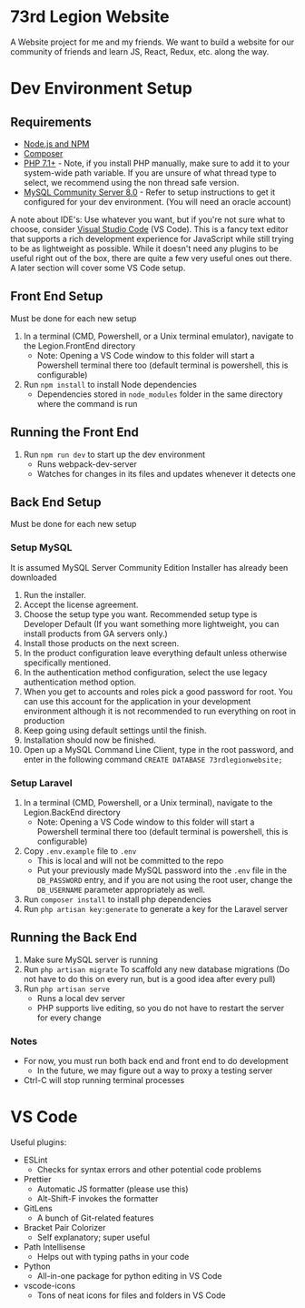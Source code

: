# 73rd Legion Website

A Website project for me and my friends.  We want to build a website for our community of friends and
learn JS, React, Redux, etc. along the way.

# Dev Environment Setup
## Requirements
- [Node.js and NPM](https://www.npmjs.com/)
- [Composer](https://getcomposer.org/)
- [PHP 7.1+](http://php.net/downloads.php) - Note, if you install PHP manually, make sure to add it to your system-wide path variable. If you are unsure of what thread type to select, we recommend using the non thread safe version.
- [MySQL Community Server 8.0](https://dev.mysql.com/downloads/mysql/) - Refer to setup instructions to get it configured for your dev environment. (You will need an oracle account)

A note about IDE's: Use whatever you want, but if you're not sure what to choose, consider [Visual Studio Code](https://code.visualstudio.com/) (VS Code).  This is a fancy text editor that supports a rich development experience for JavaScript while still trying to be as lightweight as possible.  While it doesn't need any plugins to be useful right out of the box, there are quite a few very useful ones out there.  A later section will cover some VS Code setup.

## Front End Setup
Must be done for each new setup
1. In a terminal (CMD, Powershell, or a Unix terminal emulator), navigate to the Legion.FrontEnd directory
    - Note: Opening a VS Code window to this folder will start a Powershell terminal there too (default terminal is powershell, this is configurable)
2. Run `npm install` to install Node dependencies
    - Dependencies stored in `node_modules` folder in the same directory where the command is run

## Running the Front End
1. Run `npm run dev` to start up the dev environment 
    - Runs webpack-dev-server
    - Watches for changes in its files and updates whenever it detects one

## Back End Setup
Must be done for each new setup
### Setup MySQL
It is assumed MySQL Server Community Edition Installer has already been downloaded
1. Run the installer.
2. Accept the license agreement.
3. Choose the setup type you want. Recommended setup type is Developer Default (If you want something more lightweight, you can install products from GA servers only.)
4. Install those products on the next screen.
5. In the product configuration leave everything default unless otherwise specifically mentioned.
6. In the authentication method configuration, select the use legacy authentication method option.
7. When you get to accounts and roles pick a good password for root. You can use this account for the application in your development environment although it is not recommended to run everything on root in production
8. Keep going using default settings until the finish.
9. Installation should now be finished.
10. Open up a MySQL Command Line Client, type in the root password, and enter in the following command
    `CREATE DATABASE 73rdlegionwebsite;`


### Setup Laravel
1. In a terminal (CMD, Powershell, or a Unix terminal), navigate to the Legion.BackEnd directory
    - Note: Opening a VS Code window to this folder will start a Powershell terminal there too (default terminal is powershell, this is configurable)
2. Copy `.env.example` file to `.env`
    - This is local and will not be committed to the repo
    - Put your previously made MySQL password into the `.env` file in the `DB_PASSWORD` entry, and if you are not using the root user, change the `DB_USERNAME` parameter appropriately as well.
3. Run `composer install` to install php dependencies
4. Run `php artisan key:generate` to generate a key for the Laravel server

## Running the Back End
1. Make sure MySQL server is running
2. Run `php artisan migrate` To scaffold any new database migrations (Do not have to do this on every run, but is a good idea after every pull)
3. Run `php artisan serve`
    - Runs a local dev server
    - PHP supports live editing, so you do not have to restart the server for every change

### Notes
- For now, you must run both back end and front end to do development
    - In the future, we may figure out a way to proxy a testing server
- Ctrl-C will stop running terminal processes

# VS Code
Useful plugins:
- ESLint
    - Checks for syntax errors and other potential code problems
- Prettier
    - Automatic JS formatter (please use this)
    - Alt-Shift-F invokes the formatter
- GitLens
    - A bunch of Git-related features
- Bracket Pair Colorizer
    - Self explanatory; super useful
- Path Intellisense
    - Helps out with typing paths in your code
- Python
    - All-in-one package for python editing in VS Code
- vscode-icons
    - Tons of neat icons for files and folders in VS Code
